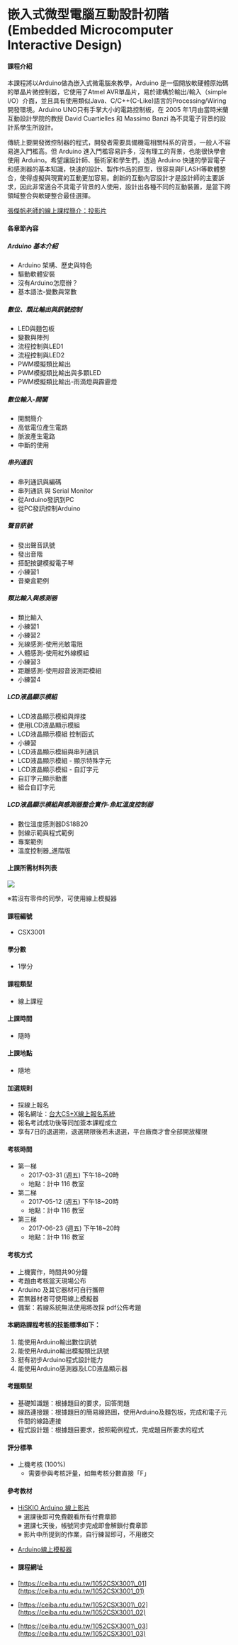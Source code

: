 # 嵌入式微型電腦互動設計初階 \(Embedded Microcomputer Interactive Design\)

#### 課程介紹

本課程將以Arduino做為嵌入式微電腦來教學，Arduino 是一個開放軟硬體原始碼的單晶片微控制器，它使用了Atmel AVR單晶片，易於建構於輸出/輸入（simple I/O）介面，並且具有使用類似Java、C/C++\(C-Like\)語言的Processing/Wiring開發環境。Arduino UNO只有手掌大小的電路控制板，在 2005 年1月由當時米蘭互動設計學院的教授 David Cuartielles 和 Massimo Banzi 為不具電子背景的設計系學生所設計。

傳統上要開發微控制器的程式，開發者需要具備機電相關科系的背景，一般人不容易進入門檻高。但 Arduino 進入門檻容易許多，沒有理工的背景，也能很快學會使用 Arduino。希望讓設計師、藝術家和學生們，透過 Arduino 快速的學習電子和感測器的基本知識，快速的設計、製作作品的原型，很容易與FLASH等軟體整合，使得虛擬與現實的互動更加容易。創新的互動內容設計才是設計師的主要訴求，因此非常適合不具電子背景的人使用，設計出各種不同的互動裝置，是當下跨領域整合與軟硬整合最佳選擇。

[張傑帆老師的線上課程簡介：投影片](http://homepage.ntu.edu.tw/~jfanc/Data/01%20%E8%AA%B2%E7%A8%8B%E7%B0%A1%E4%BB%8B.pdf)

#### 各章節內容

##### Arduino 基本介紹

* Arduino 架構、歷史與特色 
* 驅動軟體安裝 
* 沒有Arduino怎麼辦？ 
* 基本語法-變數與常數 

##### 數位、類比輸出與訊號控制

* LED與麵包板 
* 變數與陣列 
* 流程控制與LED1 
* 流程控制與LED2 
* PWM模擬類比輸出 
* PWM模擬類比輸出與多顆LED 
* PWM模擬類比輸出-雨滴燈與霹靂燈 

##### 數位輸入-開關

* 開關簡介 
* 高低電位產生電路 
* 脈波產生電路 
* 中斷的使用 

##### 串列通訊

* 串列通訊與編碼 
* 串列通訊 與 Serial Monitor 
* 從Arduino發訊到PC 
* 從PC發訊控制Arduino 

##### 聲音訊號

* 發出聲音訊號 
* 發出音階 
* 搭配按鍵模擬電子琴 
* 小練習1 
* 音樂盒範例 

##### 類比輸入與感測器

* 類比輸入 
* 小練習1 
* 小練習2 
* 光線感測-使用光敏電阻 
* 人體感測-使用紅外線模組 
* 小練習3 
* 距離感測-使用超音波測距模組 
* 小練習4 

##### LCD液晶顯示模組

* LCD液晶顯示模組與焊接 
* 使用LCD液晶顯示模組 
* LCD液晶顯示模組 控制函式 
* 小練習 
* LCD液晶顯示模組與串列通訊 
* LCD液晶顯示模組 - 顯示特殊字元 
* LCD液晶顯示模組 - 自訂字元 
* 自訂字元顯示動畫 
* 組合自訂字元 

##### LCD液晶顯示模組與感測器整合實作-魚缸溫度控制器

* 數位溫度感測器DS18B20 
* 剝線示範與程式範例 
* 專案範例 
* 溫度控制器\_進階版

#### 上課所需材料列表

![](/assets/comp01.png)

※若沒有零件的同學，可使用線上模擬器

#### 課程編號

* CSX3001

#### 學分數

* 1學分

#### 課程類型

* 線上課程

#### 上課時間

* 隨時

#### 上課地點

* 隨地

#### 加選規則

* 採線上報名
* 報名網址：[台大CS+X線上報名系統](https://csx.aca.ntu.edu.tw/course)
* 報名考試成功後等同加簽本課程成立 
* 享有7日的退選期，退選期限後若未退選，平台廠商才會全部開放權限

#### 考核時間

* 第一梯
  * 2017-03-31 \(週五\) 下午18~20時
  * 地點：計中 116 教室
* 第二梯
  * 2017-05-12 \(週五\) 下午18~20時
  * 地點：計中 116 教室
* 第三梯
  * 2017-06-23 \(週五\) 下午18~20時
  * 地點：計中 116 教室 

#### 考核方式

* 上機實作，時間共90分鐘
* 考題由考核當天現場公布
* Arduino 及其它器材可自行攜帶
* 若無器材者可使用線上模擬器
* 備案：若線系統無法使用將改採 pdf公佈考題

#### 本網路課程考核的技能標準如下：

1. 能使用Arduino輸出數位訊號 
2. 能使用Arduino輸出模擬類比訊號 
3. 挺有初步Arduino程式設計能力 
4. 能使用Arduino感測器及LCD液晶顯示器 

#### 考題類型

* 基礎知識題：根據題目的要求，回答問題
* 線路連接題：根據題目的簡易線路圖，使用Arduino及麵包板，完成和電子元件間的線路連接
* 程式設計題：根據題目要求，按照範例程式，完成題目所要求的程式

#### 評分標準

* 上機考核 \(100%\)
  * 需要參與考核評量，如無考核分數直接「F」

#### 參考教材

* [HiSKIO Arduino 線上影片](https://hiskio.com/course/70)  
  ※ 選課後即可免費觀看所有付費章節  
  ※ 選課七天後，帳號同步完成即會解鎖付費章節  
  ※ 影片中所提到的作業，自行練習即可，不用繳交

* [Arduino線上模擬器](https://circuits.io/)

* #### 課程網址
* [https://ceiba.ntu.edu.tw/1052CSX3001\_01](https://ceiba.ntu.edu.tw/1052CSX3001_01)

* [https://ceiba.ntu.edu.tw/1052CSX3001\_02](https://ceiba.ntu.edu.tw/1052CSX3001_02)

* [https://ceiba.ntu.edu.tw/1052CSX3001\_03](https://ceiba.ntu.edu.tw/1052CSX3001_03)



